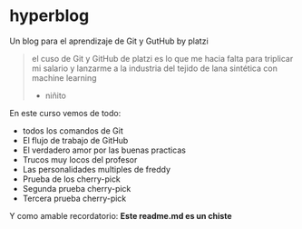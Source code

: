 # hyperblog
Un blog para el aprendizaje de Git y GutHub by platzi
> el cuso de Git y GitHub de platzi es lo que me hacia falta para triplicar mi salario y lanzarme a la industria del tejido de lana sintética con machine learning
> - niñito

En este curso vemos de todo:
* todos los comandos de Git
* El flujo de trabajo de GitHub
* El verdadero amor por las buenas practicas
* Trucos muy locos del profesor
* Las personalidades multiples de freddy
* Prueba de los cherry-pick
* Segunda prueba cherry-pick
* Tercera prueba cherry-pick

Y como amable recordatorio: **Este readme.md es un chiste**


